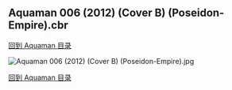 ## Aquaman 006 (2012) (Cover B) (Poseidon-Empire).cbr


[回到 Aquaman 目录](https://github.com/alicewish/markdown/blob/master/series/Aquaman.md)


![Aquaman 006 (2012) (Cover B) (Poseidon-Empire).jpg](https://wx1.sinaimg.cn/large/6a9fdecagy1fq32g9gkfoj21jk16px1g.jpg)

[回到 Aquaman 目录](https://github.com/alicewish/markdown/blob/master/series/Aquaman.md)

